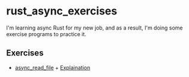# rust_async_exercises
I'm learning async Rust for my new job, and as a result, I'm doing some exercise programs to practice it.

## Exercises
- [async_read_file](./async_read_file) + [Explaination](./async_read_file/README.md)
